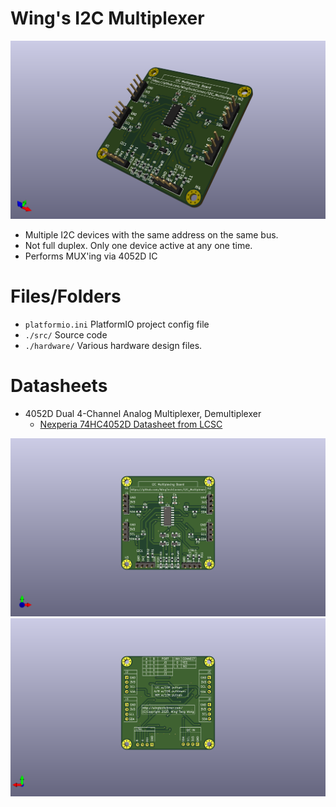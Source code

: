 # Wing's I2C Multiplexer

![](./images/I2C-MuxBoard-perspective.png)

- Multiple I2C devices with the same address on the same bus.
- Not full duplex. Only one device active at any one time.
- Performs MUX'ing via 4052D IC

# Files/Folders

- `platformio.ini` PlatformIO project config file
- `./src/` Source code
- `./hardware/` Various hardware design files.

# Datasheets

- 4052D Dual 4-Channel Analog Multiplexer, Demultiplexer
  - [Nexperia 74HC4052D Datasheet from LCSC](https://datasheet.lcsc.com/szlcsc/Nexperia-74HC4052D-653_C11350.pdf)

![](./images/I2C-MuxBoard-top.png)
![](./images/I2C-MuxBoard-bottom.png)
